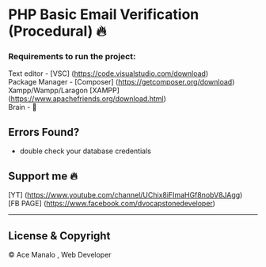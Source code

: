 # PHP Basic Email Verification (Procedural) 🔥

### Requirements to run the project:

Text editor - [VSC] (https://code.visualstudio.com/download) <br>
Package Manager - [Composer] (https://getcomposer.org/download) <br>
Xampp/Wampp/Laragon [XAMPP] (https://www.apachefriends.org/download.html) <br>
Brain - 🧠

## Errors Found?

- double check your database credentials

## Support me 🔥

[YT] (https://www.youtube.com/channel/UChix8iFImaHGf8nobV8JAgg) <br>
[FB PAGE] (https://www.facebook.com/dvocapstonedeveloper) <br>

---

## License & Copyright

© Ace Manalo , Web Developer
